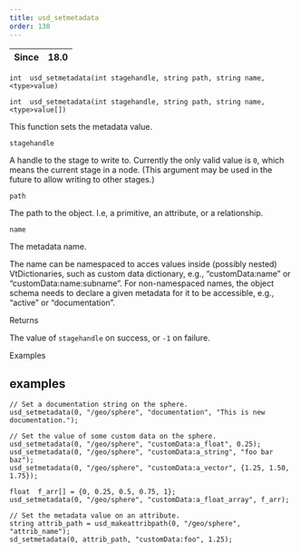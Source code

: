 ```yaml
---
title: usd_setmetadata
order: 130
---
```

| Since | 18.0 |
| --- | --- |

`int  usd_setmetadata(int stagehandle, string path, string name, <type>value)`

`int  usd_setmetadata(int stagehandle, string path, string name, <type>value[])`

This function sets the metadata value.

`stagehandle`

A handle to the stage to write to. Currently the only valid value is `0`, which means the current stage in a node. (This argument may be used in the future to allow writing to other stages.)

`path`

The path to the object. I.e, a primitive, an attribute, or a relationship.

`name`

The metadata name.

The name can be namespaced to acces values inside (possibly nested) VtDictionaries, such as custom data dictionary, e.g., “customData:name” or “customData:name:subname”. For non-namespaced names, the object schema needs to declare a given metadata for it to be accessible, e.g., “active” or “documentation”.

Returns

The value of `stagehandle` on success, or `-1` on failure.

Examples

## examples

```vex
// Set a documentation string on the sphere.
usd_setmetadata(0, "/geo/sphere", "documentation", "This is new documentation.");

// Set the value of some custom data on the sphere.
usd_setmetadata(0, "/geo/sphere", "customData:a_float", 0.25);
usd_setmetadata(0, "/geo/sphere", "customData:a_string", "foo bar baz");
usd_setmetadata(0, "/geo/sphere", "customData:a_vector", {1.25, 1.50, 1.75});

float  f_arr[] = {0, 0.25, 0.5, 0.75, 1};
usd_setmetadata(0, "/geo/sphere", "customData:a_float_array", f_arr);

// Set the metadata value on an attribute.
string attrib_path = usd_makeattribpath(0, "/geo/sphere", "attrib_name");
sd_setmetadata(0, attrib_path, "customData:foo", 1.25);

```
